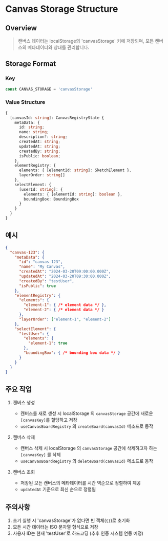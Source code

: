# Canvas Storage Structure

## Overview
> 캔버스 데이터는 localStorage의 'canvasStorage' 키에 저장되며, 모든 캔버스의 메타데이터와 상태를 관리합니다.

## Storage Format

### Key
```typescript
const CANVAS_STORAGE = 'canvasStorage'
```

### Value Structure
```typescript
{
  [canvasId: string]: CanvasRegistryState {
    metaData: {
      id: string;
      name: string;
      description?: string;
      createdAt: string;
      updatedAt: string;
      createdBy: string;
      isPublic: boolean;
    },
    elementRegistry: {
      elements: { [elementId: string]: SketchElement },
      layerOrder: string[]
    },
    selectElement: {
      [userId: string]: {
        elements: { [elementId: string]: boolean },
        boundingBox: BoundingBox
      }
    }
  }
}
```

## 예시
```json
{
  "canvas-123": {
    "metaData": {
      "id": "canvas-123",
      "name": "My Canvas",
      "createdAt": "2024-03-20T09:00:00.000Z",
      "updatedAt": "2024-03-20T09:30:00.000Z",
      "createdBy": "testUser",
      "isPublic": true
    },
    "elementRegistry": {
      "elements": {
        "element-1": { /* element data */ },
        "element-2": { /* element data */ }
      },
      "layerOrder": ["element-1", "element-2"]
    },
    "selectElement": {
      "testUser": {
        "elements": {
          "element-1": true
        },
        "boundingBox": { /* bounding box data */ }
      }
    }
  }
}
```

## 주요 작업

1. 캔버스 생성
   - 캔버스를 새로 생성 시 localStorage 의 `canvasStorage` 공간에 새로운 `[canvasKey]`를 할당하고 저장
   - `useCanvasBoardRegistry` 의 `createBoard(canvasId)` 메소드로 동작 

2. 캔버스 삭제
   - 캔버스 삭제 시 localStorage 의 `canvasStorage` 공간에 삭제하고자 하는 `[canvasKey]` 를 삭제
   - `useCanvasBoardRegistry` 의 `deleteBoard(canvasId)` 메소드로 동작

3. 캔버스 조회
   - 저장된 모든 캔버스의 메타데이터를 시간 역순으로 정렬하여 제공
   - `updatedAt` 기준으로 최신 순으로 정렬됨

## 주의사항
1. 초기 실행 시 'canvasStorage'가 없다면 빈 객체(`{}`)로 초기화
2. 모든 시간 데이터는 ISO 문자열 형식으로 저장
3. 사용자 ID는 현재 'testUser'로 하드코딩 (추후 인증 시스템 연동 예정)
